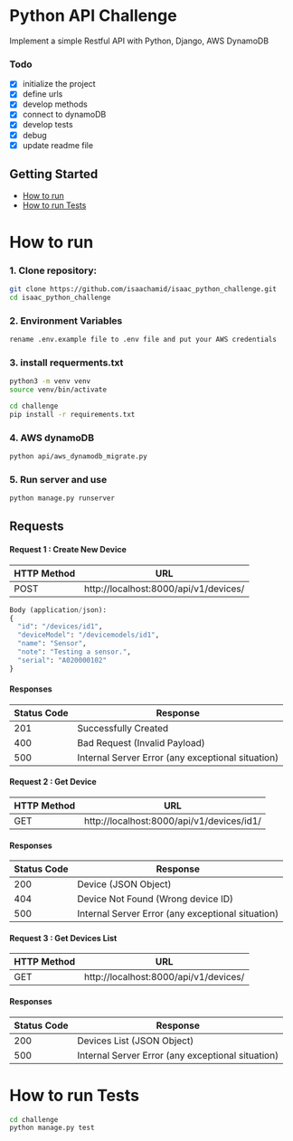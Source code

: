 # Python API Challenge
Implement a simple Restful API with Python, Django, AWS DynamoDB

### Todo
- [x] initialize the project  
- [x] define urls
- [x] develop methods
- [x] connect to dynamoDB
- [x] develop tests
- [x] debug
- [x] update readme file

## Getting Started
- [How to run](#how-to-run)
- [How to run Tests](#how-to-run-tests)

# How to run
### 1. Clone repository:
```bash
git clone https://github.com/isaachamid/isaac_python_challenge.git
cd isaac_python_challenge
```
### 2. Environment Variables
```bash
rename .env.example file to .env file and put your AWS credentials
```

### 3. install requerments.txt
```bash
python3 -m venv venv
source venv/bin/activate
```
```bash
cd challenge
pip install -r requirements.txt
```
### 4. AWS dynamoDB
```bash
python api/aws_dynamodb_migrate.py
```
### 5. Run server and use
```bash
python manage.py runserver
```


## Requests
#### Request 1 : Create New Device

|HTTP Method |URL                                  |
|------------|-------------------------------------|
|POST        |http://localhost:8000/api/v1/devices/|

```python
Body (application/json):
{
  "id": "/devices/id1",
  "deviceModel": "/devicemodels/id1",
  "name": "Sensor",
  "note": "Testing a sensor.",
  "serial": "A020000102"
}
```
#### Responses
|Status Code |Response                                           |
|------------|---------------------------------------------------|
|201         |Successfully Created                               |
|400         |Bad Request (Invalid Payload)                      |
|500         |Internal Server Error (any exceptional situation)  |


#### Request 2 : Get Device 

|HTTP Method |URL                                      |
|------------|-----------------------------------------|
|GET         |http://localhost:8000/api/v1/devices/id1/|

#### Responses
|Status Code |Response                                           |
|------------|---------------------------------------------------|
|200         |Device (JSON Object)                               |
|404         |Device Not Found (Wrong device ID)                 |
|500         |Internal Server Error (any exceptional situation)  |


#### Request 3 : Get Devices List 

|HTTP Method |URL                                  |
|------------|-------------------------------------|
|GET         |http://localhost:8000/api/v1/devices/|

#### Responses
|Status Code |Response                                           |
|------------|---------------------------------------------------|
|200         |Devices List (JSON Object)                         |
|500         |Internal Server Error (any exceptional situation)  |



# How to run Tests
```bash
cd challenge
python manage.py test
```